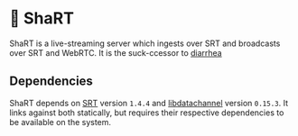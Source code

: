 # :poop: ShaRT

ShaRT is a live-streaming server which ingests over SRT and broadcasts over
SRT and WebRTC. It is the suck-ccessor to [diarrhea](https://git.extremelycorporate.ca/chili-b/diarrhea)

## Dependencies

ShaRT depends on [SRT](https://github.com/Haivision/srt) version `1.4.4` and 
[libdatachannel](https://github.com/paullouisageneau/libdatachannel) version
`0.15.3`. It links against both statically, but requires their respective
dependencies to be available on the system.
